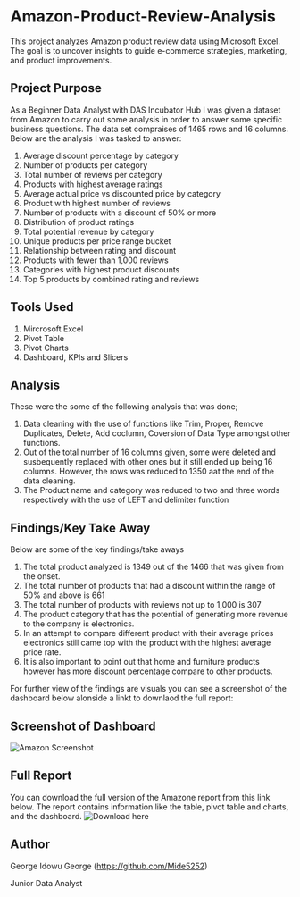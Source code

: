 # Amazon-Product-Review-Analysis
This project analyzes Amazon product review data using Microsoft Excel. The goal is to uncover insights to guide e-commerce strategies, marketing, and product improvements.

## Project Purpose

As a Beginner Data Analyst with DAS Incubator Hub I was given a dataset from Amazon to carry out some analysis in order to answer some specific business questions. The data set compraises of 1465 rows and 16 columns. Below are the analysis I was tasked to answer: 

1. Average discount percentage by category
2. Number of products per category
3. Total number of reviews per category
4. Products with highest average ratings
5. Average actual price vs discounted price by category
6. Product with highest number of reviews
7. Number of products with a discount of 50% or more
8. Distribution of product ratings
9. Total potential revenue by category
10. Unique products per price range bucket
11. Relationship between rating and discount
12. Products with fewer than 1,000 reviews
13. Categories with highest product discounts
14. Top 5 products by combined rating and reviews

## Tools Used

1. Mircrosoft Excel
2. Pivot Table
3. Pivot Charts
4. Dashboard, KPIs and Slicers

## Analysis

These were the some of the following analysis that was done;
1. Data cleaning with the use of functions like Trim, Proper, Remove Duplicates, Delete, Add coclumn, Coversion of Data Type amongst other functions.
2. Out of the total number of 16 columns given, some were deleted and susbequently replaced with other ones but it still ended up being 16 columns. However, the rows was reduced to 1350 aat the end of the data cleaning.
3. The Product name and category was reduced to two and three words respectively with the use of LEFT and delimiter function

## Findings/Key Take Away

Below are some of the key findings/take aways

1. The total product analyzed is 1349 out of the 1466 that was given from the onset.
2. The total number of products that had a discount within the range of 50% and above is 661
3. The total number of products with reviews not up to 1,000 is 307
4. The product category that has the potential of generating more revenue to the company is electronics.
5. In an attempt to compare different product with their average prices electronics still came top with the product with the highest average price rate. 
6. It is also important to point out that home and furniture products however has more discount percentage compare to other products.

For further view of the findings are visuals you can see a screenshot of the dashboard below alonside a linkt to downlaod the full report:

## Screenshot of Dashboard

![Amazon Screenshot](https://github.com/user-attachments/assets/1958b53a-be4a-43bb-8caa-ad7c7aef8c95)

## Full Report

You can download the full version of the Amazone report from this link below. The report contains information like the table, pivot table and charts, and the dashboard.
 ![Download here](https://docs.google.com/spreadsheets/d/1uO6yldTsRcZK0e43n07IdQbdP4RhBBdC/edit?usp=drive_link&ouid=108035890943521289405&rtpof=true&sd=true)

 ## Author

 George Idowu George (https://github.com/Mide5252) 
 
 Junior Data Analyst



